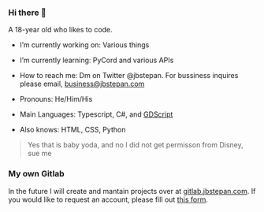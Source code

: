 ### Hi there 👋
A 18-year old who likes to code.

- I’m currently working on: Various things 
- I’m currently learning: PyCord and various APIs
- How to reach me: Dm on Twitter @jbstepan. For bussiness inquires please email, business@jbstepan.com
- Pronouns: He/Him/His

- Main Languages: Typescript, C#, and [GDScript](https://docs.godotengine.org/en/stable/getting_started/scripting/gdscript/index.html?highlight=gdscript)
- Also knows: HTML, CSS, Python

> Yes that is baby yoda, and no I did not get permisson from Disney, sue me

### My own Gitlab
In the future I will create and mantain projects over at [gitlab.jbstepan.com](https://gitlab.jbstepan.com). If you would like to request an account, please fill out [this form](https://forms.gle/LN5UkHvsLUb58NLq8).
